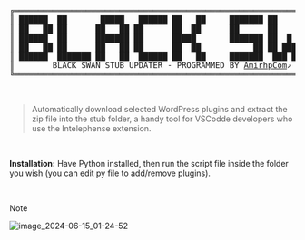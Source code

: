<div class="highlight highlight-html"><pre>
╔═════════════════════════════════════════════════════════════════════════════════╗
║ ██████  ██       █████   ██████ ██   ██     ███████ ██     ██  █████  ███    ██ ║
║ ██   ██ ██      ██   ██ ██      ██  ██      ██      ██     ██ ██   ██ ████   ██ ║
║ ██████  ██      ███████ ██      █████       ███████ ██  █  ██ ███████ ██ ██  ██ ║
║ ██   ██ ██      ██   ██ ██      ██  ██           ██ ██ ███ ██ ██   ██ ██  ██ ██ ║
║ ██████  ███████ ██   ██  ██████ ██   ██     ███████  ███ ███  ██   ██ ██   ████ ║
║        BLACK SWAN STUB UPDATER - PROGRAMMED BY <a href='https://amirhp.com/'>AmirhpCom</a>↗ - VERSION 1.0        🦖
╚═════════════════════════════════════════════════════════════════════════════════╝
</pre></div>

<br> 

> Automatically download selected WordPress plugins and extract the zip file into the stub folder, a handy tool for VSCodde developers who use the Intelephense extension.</h2>

<br> 

**Installation:** Have Python installed, then run the script file inside the folder you wish (you can edit py file to add/remove plugins). 

<br>

> [!NOTE]
> ![image_2024-06-15_01-24-52](https://github.com/amirhp-com/stub-updater/assets/18598809/481213ff-f03c-4c61-a864-9575dc291eed)
